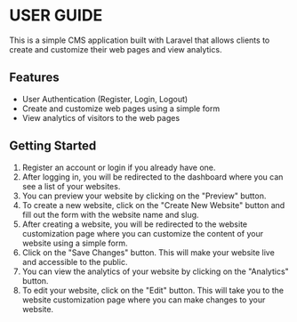 
<!-- write user guide for the project-->

# USER GUIDE

This is a simple CMS application built with Laravel that allows clients to create and customize their web pages and view analytics.

## Features

- User Authentication (Register, Login, Logout)
- Create and customize web pages using a simple form
- View analytics of visitors to the web pages

## Getting Started

1. Register an account or login if you already have one.
2. After logging in, you will be redirected to the dashboard where you can see a list of your websites.
3. You can preview your website by clicking on the "Preview" button.
4. To create a new website, click on the "Create New Website" button and fill out the form with the website name and slug.
5. After creating a website, you will be redirected to the website customization page where you can customize the content of your website using a simple form.
6. Click on the "Save Changes" button. This will make your  website live and accessible to the public.
7. You can view the analytics of your website by clicking on the "Analytics" button.
8. To edit your website, click on the "Edit" button. This will take you to the website customization page where you can make changes to your website.
